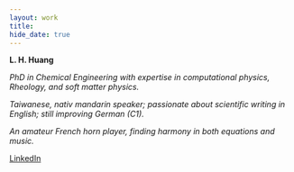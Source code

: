 ```yaml
---
layout: work
title:
hide_date: true
---
```


**L. H. Huang**

*PhD in Chemical Engineering with expertise in computational physics, Rheology, and soft matter physics.*

*Taiwanese, nativ mandarin speaker; passionate about scientific writing in English; still improving German (C1).*

*An amateur French horn player, finding harmony in both equations and music.*

[LinkedIn](https://www.linkedin.com/in/lhhuang93/)

